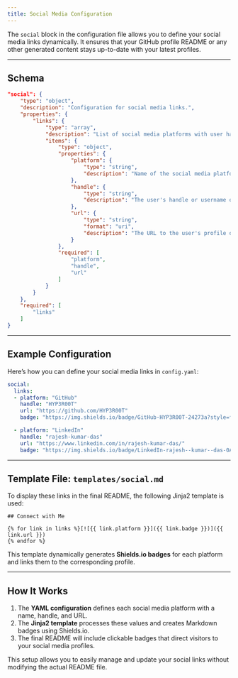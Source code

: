 ```yaml
---
title: Social Media Configuration
---
```


The `social` block in the configuration file allows you to define your social media links dynamically. It ensures that your GitHub profile README or any other generated content stays up-to-date with your latest profiles.

---

## Schema

```json
"social": {
    "type": "object",
    "description": "Configuration for social media links.",
    "properties": {
        "links": {
            "type": "array",
            "description": "List of social media platforms with user handles and URLs.",
            "items": {
                "type": "object",
                "properties": {
                    "platform": {
                        "type": "string",
                        "description": "Name of the social media platform (e.g., GitHub, LinkedIn)."
                    },
                    "handle": {
                        "type": "string",
                        "description": "The user's handle or username on the platform."
                    },
                    "url": {
                        "type": "string",
                        "format": "uri",
                        "description": "The URL to the user's profile on the platform."
                    }
                },
                "required": [
                    "platform",
                    "handle",
                    "url"
                ]
            }
        }
    },
    "required": [
        "links"
    ]
}
```

---

## Example Configuration

Here’s how you can define your social media links in `config.yaml`:

```yaml
social:
  links:
  - platform: "GitHub"
    handle: "HYP3R00T"
    url: "https://github.com/HYP3R00T"
    badge: "https://img.shields.io/badge/GitHub-HYP3R00T-24273a?style=for-the-badge"

  - platform: "LinkedIn"
    handle: "rajesh-kumar-das"
    url: "https://www.linkedin.com/in/rajesh-kumar-das/"
    badge: "https://img.shields.io/badge/LinkedIn-rajesh--kumar--das-0A66C2?style=for-the-badge"
```

---

## Template File: `templates/social.md`

To display these links in the final README, the following Jinja2 template is used:

```jinja
## Connect with Me

{% for link in links %}[![{{ link.platform }}]({{ link.badge }})]({{ link.url }})
{% endfor %}
```

This template dynamically generates **Shields.io badges** for each platform and links them to the corresponding profile.

---

## How It Works

1. The **YAML configuration** defines each social media platform with a name, handle, and URL.
2. The **Jinja2 template** processes these values and creates Markdown badges using Shields.io.
3. The final README will include clickable badges that direct visitors to your social media profiles.

This setup allows you to easily manage and update your social links without modifying the actual README file.
